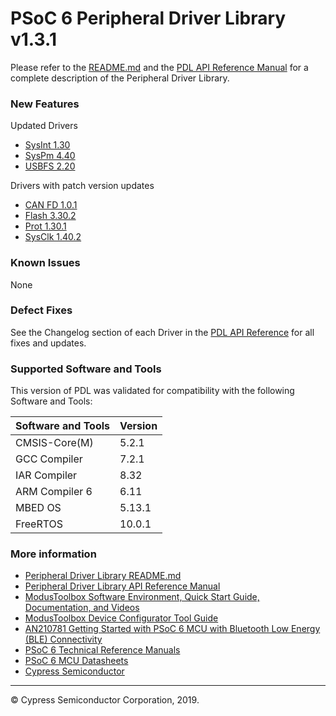 # PSoC 6 Peripheral Driver Library v1.3.1

Please refer to the [README.md](./README.md) and the [PDL API Reference Manual](https://cypresssemiconductorco.github.io/psoc6pdl/pdl_api_reference_manual/html/index.html) for a complete description of the Peripheral Driver Library.

### New Features
Updated Drivers
* [SysInt 1.30](https://cypresssemiconductorco.github.io/psoc6pdl/pdl_api_reference_manual/html/group__group__sysint.html)
* [SysPm 4.40](https://cypresssemiconductorco.github.io/psoc6pdl/pdl_api_reference_manual/html/group__group__syspm.html)
* [USBFS 2.20](https://cypresssemiconductorco.github.io/psoc6pdl/pdl_api_reference_manual/html/group__group__usbfs__dev__drv.html)

Drivers with patch version updates
* [CAN FD 1.0.1](https://cypresssemiconductorco.github.io/psoc6pdl/pdl_api_reference_manual/html/group__group__canfd.html)
* [Flash 3.30.2](https://cypresssemiconductorco.github.io/psoc6pdl/pdl_api_reference_manual/html/group__group__flash.html)
* [Prot 1.30.1](https://cypresssemiconductorco.github.io/psoc6pdl/pdl_api_reference_manual/html/group__group__prot.html)
* [SysClk 1.40.2](https://cypresssemiconductorco.github.io/psoc6pdl/pdl_api_reference_manual/html/group__group__sysclk.html)


### Known Issues
None

### Defect Fixes
See the Changelog section of each Driver in the [PDL API Reference](https://cypresssemiconductorco.github.io/psoc6pdl/pdl_api_reference_manual/html/modules.html) for all fixes and updates.

### Supported Software and Tools
This version of PDL was validated for compatibility with the following Software and Tools:

| Software and Tools                                      | Version      |
| :---                                                    | :----        |
| CMSIS-Core(M)                                           | 5.2.1        |
| GCC Compiler                                            | 7.2.1        |
| IAR Compiler                                            | 8.32         |
| ARM Compiler 6                                          | 6.11         |
| MBED OS                                                 | 5.13.1       |
| FreeRTOS                                                | 10.0.1       |

### More information
* [Peripheral Driver Library README.md](./README.md)
* [Peripheral Driver Library API Reference Manual](https://cypresssemiconductorco.github.io/psoc6pdl/pdl_api_reference_manual/html/index.html)
* [ModusToolbox Software Environment, Quick Start Guide, Documentation, and Videos](https://www.cypress.com/products/modustoolbox-software-environment)
* [ModusToolbox Device Configurator Tool Guide](https://www.cypress.com/ModusToolboxDeviceConfig)
* [AN210781 Getting Started with PSoC 6 MCU with Bluetooth Low Energy (BLE) Connectivity](http://www.cypress.com/an210781)
* [PSoC 6 Technical Reference Manuals](https://www.cypress.com/search/all/PSoC%206%20Technical%20Reference%20Manual?f%5b0%5d=meta_type%3Atechnical_documents&f%5b1%5d=resource_meta_type%3A583)
* [PSoC 6 MCU Datasheets](https://www.cypress.com/search/all?f%5b0%5d=meta_type%3Atechnical_documents&f%5b1%5d=resource_meta_type%3A575&f%5b2%5d=field_related_products%3A114026)
* [Cypress Semiconductor](http://www.cypress.com)
  
---
© Cypress Semiconductor Corporation, 2019.
